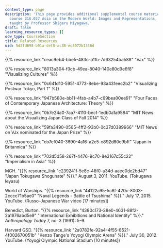 ```yaml
---
content_type: page
description: 'This page provides additional supplemental course materials to the MIT
  course 21G.027 Asia in the Modern World: Images and Representations, Fall 2016,
  taught by Professor Shigeru Miyagawa.'
draft: false
learning_resource_types: []
ocw_type: CourseSection
title: Related Resources
uid: 5d2fd698-b01a-def8-ac38-ec3072b1336d
---
```

{{% resource_link "ceac9eb4-bbe5-483c-a11b-7d63254ba588" "VJx" %}}

{{% resource_link "8013a304-f0cb-49ea-8040-140e80d9e6f8" "Visualizing Cultures" %}}

{{% resource_link "0c641d10-5951-4773-8ebe-93a431eec2b2" "Visualizing Postwar Tokyo, Part 1" %}}

{{% resource_link "947b580e-bb11-4fab-a4b7-c69bea00ee91" "Four Faces of Contemporary Japanese Architecture: Theory" %}}

{{% resource_link "0b7e24a0-7aa7-4110-becf-1edb0a1a9584" "MIT News about the Visualizing Japan Class of Fall 2014" %}}

{{% resource_link "59fa3490-0565-4ff2-93b0-0c37d0389966" "MIT News on VJx nominated for the Japan Prize" %}}

{{% resource_link "cb7ef040-3690-4a16-a2e5-c892d80c9bff" "Japan in Britannica" %}}

{{% resource_link "702d5d58-267f-4476-9c70-8e3167c55c22" "Imperialism in Asia" %}}

MGH. "{{% resource_link "c239241f-5e8c-48f0-a34d-aaec0de2bd47" "Japan Tokugawa Shogunate" %}}." August 3, 2011. YouTube. (Tokugawa leyasu)

World of Warships. "{{% resource_link "44122a95-5c8f-420c-8003-2cccc71b5ae0" "Naval Legends - Battle of Tsushima" %}}." July 17, 2015. YouTube. (Russo-Japanese War video \[17 minutes\])

Benedict, Burton. "{{% resource_link "4380c173-38e0-4631-88f2-2a1976abd5e9" "International Exhibitions and National Identity" %}}." *Anthropology Today* 7, no. 3 (1991): 5–9.

Harvard GSD. "{{% resource_link "2a0782fe-92a4-4f55-8521-4f002670051b" "Kenzo Tange's Yoyogi Olympic Arena" %}}." July 30, 2012. YouTube. (Yoyogi Olympic National Stadium \[10 minutes\])